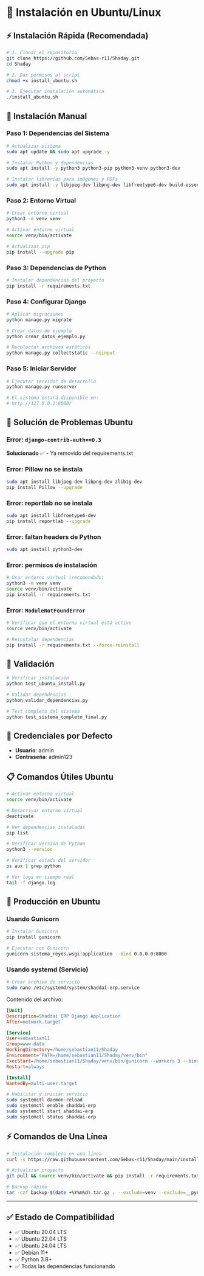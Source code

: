 # 🐧 Instalación en Ubuntu/Linux

## ⚡ Instalación Rápida (Recomendada)

```bash
# 1. Clonar el repositorio
git clone https://github.com/Sebas-r11/Shaday.git
cd Shaday

# 2. Dar permisos al script
chmod +x install_ubuntu.sh

# 3. Ejecutar instalación automática
./install_ubuntu.sh
```

## 🔧 Instalación Manual

### Paso 1: Dependencias del Sistema

```bash
# Actualizar sistema
sudo apt update && sudo apt upgrade -y

# Instalar Python y dependencias
sudo apt install -y python3 python3-pip python3-venv python3-dev

# Instalar librerías para imágenes y PDFs
sudo apt install -y libjpeg-dev libpng-dev libfreetype6-dev build-essential
```

### Paso 2: Entorno Virtual

```bash
# Crear entorno virtual
python3 -m venv venv

# Activar entorno virtual
source venv/bin/activate

# Actualizar pip
pip install --upgrade pip
```

### Paso 3: Dependencias de Python

```bash
# Instalar dependencias del proyecto
pip install -r requirements.txt
```

### Paso 4: Configurar Django

```bash
# Aplicar migraciones
python manage.py migrate

# Crear datos de ejemplo
python crear_datos_ejemplo.py

# Recolectar archivos estáticos
python manage.py collectstatic --noinput
```

### Paso 5: Iniciar Servidor

```bash
# Ejecutar servidor de desarrollo
python manage.py runserver

# El sistema estará disponible en:
# http://127.0.0.1:8000/
```

## 🚨 Solución de Problemas Ubuntu

### Error: `django-contrib-auth==0.3`
**Solucionado** ✅ - Ya removido del requirements.txt

### Error: Pillow no se instala
```bash
sudo apt install libjpeg-dev libpng-dev zlib1g-dev
pip install Pillow --upgrade
```

### Error: reportlab no se instala
```bash
sudo apt install libfreetype6-dev
pip install reportlab --upgrade
```

### Error: faltan headers de Python
```bash
sudo apt install python3-dev
```

### Error: permisos de instalación
```bash
# Usar entorno virtual (recomendado)
python3 -m venv venv
source venv/bin/activate
pip install -r requirements.txt
```

### Error: `ModuleNotFoundError`
```bash
# Verificar que el entorno virtual está activo
source venv/bin/activate

# Reinstalar dependencias
pip install -r requirements.txt --force-reinstall
```

## 🧪 Validación

```bash
# Verificar instalación
python test_ubuntu_install.py

# Validar dependencias
python validar_dependencias.py

# Test completo del sistema
python test_sistema_completo_final.py
```

## 🔑 Credenciales por Defecto

- **Usuario**: admin
- **Contraseña**: admin123

## 📋 Comandos Útiles Ubuntu

```bash
# Activar entorno virtual
source venv/bin/activate

# Desactivar entorno virtual
deactivate

# Ver dependencias instaladas
pip list

# Verificar versión de Python
python3 --version

# Verificar estado del servidor
ps aux | grep python

# Ver logs en tiempo real
tail -f django.log
```

## 🚀 Producción en Ubuntu

### Usando Gunicorn

```bash
# Instalar Gunicorn
pip install gunicorn

# Ejecutar con Gunicorn
gunicorn sistema_reyes.wsgi:application --bind 0.0.0.0:8000
```

### Usando systemd (Servicio)

```bash
# Crear archivo de servicio
sudo nano /etc/systemd/system/shaddai-erp.service
```

Contenido del archivo:
```ini
[Unit]
Description=Shaddai ERP Django Application
After=network.target

[Service]
User=sebastian11
Group=www-data
WorkingDirectory=/home/sebastian11/Shaday
Environment="PATH=/home/sebastian11/Shaday/venv/bin"
ExecStart=/home/sebastian11/Shaday/venv/bin/gunicorn --workers 3 --bind 0.0.0.0:8000 sistema_reyes.wsgi:application
Restart=always

[Install]
WantedBy=multi-user.target
```

```bash
# Habilitar y iniciar servicio
sudo systemctl daemon-reload
sudo systemctl enable shaddai-erp
sudo systemctl start shaddai-erp
sudo systemctl status shaddai-erp
```

## ⚡ Comandos de Una Línea

```bash
# Instalación completa en una línea
curl -s https://raw.githubusercontent.com/Sebas-r11/Shaday/main/install_ubuntu.sh | bash

# Actualizar proyecto
git pull && source venv/bin/activate && pip install -r requirements.txt && python manage.py migrate

# Backup rápido
tar -czf backup-$(date +%Y%m%d).tar.gz . --exclude=venv --exclude=__pycache__
```

---

## ✅ Estado de Compatibilidad

- ✅ Ubuntu 20.04 LTS
- ✅ Ubuntu 22.04 LTS  
- ✅ Ubuntu 24.04 LTS
- ✅ Debian 11+
- ✅ Python 3.8+
- ✅ Todas las dependencias funcionando